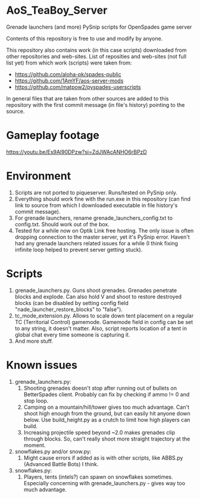 # AoS_TeaBoy_Server
Grenade launchers (and more) PySnip scripts for OpenSpades game server

Contents of this repository is free to use and modify by anyone.

This repository also contains work (in this case scripts) downloaded from other repositories and web-sites.
List of reposities and web-sites (not full list yet) from which work (scripts) were taken from:
* https://github.com/aloha-pk/spades-public
* https://github.com/1AmYF/aos-server-mods
* https://github.com/matpow2/pyspades-userscripts

In general files that are taken from other sources are added to this repository with the first commit message (in file's history) pointing to the source.

# Gameplay footage
https://youtu.be/Es9Al90DPzw?si=ZdJWAcANHO6rBPzD

# Environment
1. Scripts are not ported to piqueserver. Runs/tested on PySnip only.
2. Everything should work fine with the run.exe in this repository (can find link to source from which I downloaded executable in file history's commit message).
3. For grenade launchers, rename grenade_launchers_config.txt to config.txt. Should work out of the box.
4. Tested for a while now on Optik Link free hosting. The only issue is often dropping connection to the master server, yet it's PySnip error. Haven't had any grenade launchers related issues for a while (I think fixing infinite loop helped to prevent server getting stuck).

# Scripts
1. grenade_launchers.py. Guns shoot grenades. Grenades penetrate blocks and explode. Can also hold V and shoot to restore destroyed blocks (can be disabled by setting config field "nade_launcher_restore_blocks" to "false").
2. tc_mode_extension.py. Allows to scale down tent placement on a regular TC (Territorial Control) gamemode. Gamemode field in config can be set to any string, it doesn't matter. Also, script reports location of a tent in global chat every time someone is capturing it.
3. And more stuff.

# Known issues
1. grenade_launchers.py:
    1. Shooting grenades doesn't stop after running out of bullets on BetterSpades client. Probably can fix by checking if ammo != 0 and stop loop.
    2. Camping on a mountain/hill/tower gives too much advantage. Can't shoot high enough from the ground, but can easily hit anyone down below. Use build_height.py as a crutch to limit how high players can build.
    3. Increasing projectile speed beyond ~2.0 makes grenades clip through blocks. So, can't really shoot more straight trajectory at the moment.
2. snowflakes.py and/or snow.py:
    1. Might cause errors if added as is with other scripts, like ABBS.py (Advanced Battle Bots) I think.
3. snowflakes.py:
    1. Players, tents (intels?) can spawn on snowflakes sometimes. Especially concerning with grenade_launchers.py - gives way too much advantage.
